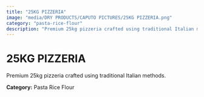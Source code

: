 ```yaml
---
title: "25KG PIZZERIA"
image: "media/DRY PRODUCTS/CAPUTO PICTURES/25KG PIZZERIA.png"
category: "pasta-rice-flour"
description: "Premium 25kg pizzeria crafted using traditional Italian methods."
---
```


# 25KG PIZZERIA

Premium 25kg pizzeria crafted using traditional Italian methods.

**Category:** Pasta Rice Flour
